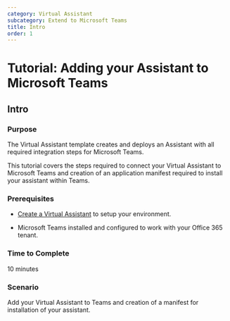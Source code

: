 ```yaml
---
category: Virtual Assistant
subcategory: Extend to Microsoft Teams
title: Intro
order: 1
---
```


# Tutorial: Adding your Assistant to Microsoft Teams

## Intro

### Purpose

The Virtual Assistant template creates and deploys an Assistant with all required integration steps for Microsoft Teams. 

This tutorial covers the steps required to connect your Virtual Assistant to Microsoft Teams and creation of an application manifest required to install your assistant within Teams.

### Prerequisites

- [Create a Virtual Assistant]({{site.baseurl}}/tutorials/csharp/create-assistant/1_intro) to setup your environment.

- Microsoft Teams installed and configured to work with your Office 365 tenant.

### Time to Complete

10 minutes

### Scenario

Add your Virtual Assistant to Teams and creation of a manifest for installation of your assistant.


